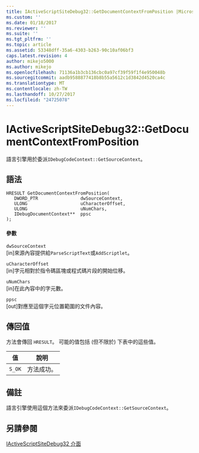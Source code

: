 ```yaml
---
title: IActiveScriptSiteDebug32::GetDocumentContextFromPosition |Microsoft 文件
ms.custom: ''
ms.date: 01/18/2017
ms.reviewer: ''
ms.suite: ''
ms.tgt_pltfrm: ''
ms.topic: article
ms.assetid: 53348dff-35a6-4303-b263-90c10af06bf3
caps.latest.revision: 4
author: mikejo5000
ms.author: mikejo
ms.openlocfilehash: 71136a1b3cb136cbc0a97cf39f59f1f4e950048b
ms.sourcegitcommit: aadb9588877418b8b55a5612c1d3842d4520ca4c
ms.translationtype: MT
ms.contentlocale: zh-TW
ms.lasthandoff: 10/27/2017
ms.locfileid: "24725078"
---
```

# <a name="iactivescriptsitedebug32getdocumentcontextfromposition"></a>IActiveScriptSiteDebug32::GetDocumentContextFromPosition
語言引擎用於委派`IDebugCodeContext::GetSourceContext`。  
  
## <a name="syntax"></a>語法  
  
```  
HRESULT GetDocumentContextFromPosition(  
   DWORD_PTR                dwSourceContext,  
   ULONG                    uCharacterOffset,  
   ULONG                    uNumChars,  
   IDebugDocumentContext**  ppsc  
);  
```  
  
#### <a name="parameters"></a>參數  
 `dwSourceContext`  
 [in]來源內容提供給`ParseScriptText`或`AddScriptlet`。  
  
 `uCharacterOffset`  
 [in]字元相對於指令碼區塊或程式碼片段的開始位移。  
  
 `uNumChars`  
 [in]在此內容中的字元數。  
  
 `ppsc`  
 [out]對應至這個字元位置範圍的文件內容。  
  
## <a name="return-value"></a>傳回值  
 方法會傳回 `HRESULT`。 可能的值包括 (但不限於) 下表中的這些值。  
  
|值|說明|  
|-----------|-----------------|  
|`S_OK`|方法成功。|  
  
## <a name="remarks"></a>備註  
 語言引擎使用這個方法來委派`IDebugCodeContext::GetSourceContext`。  
  
## <a name="see-also"></a>另請參閱  
 [IActiveScriptSiteDebug32 介面](../../winscript/reference/iactivescriptsitedebug32-interface.md)